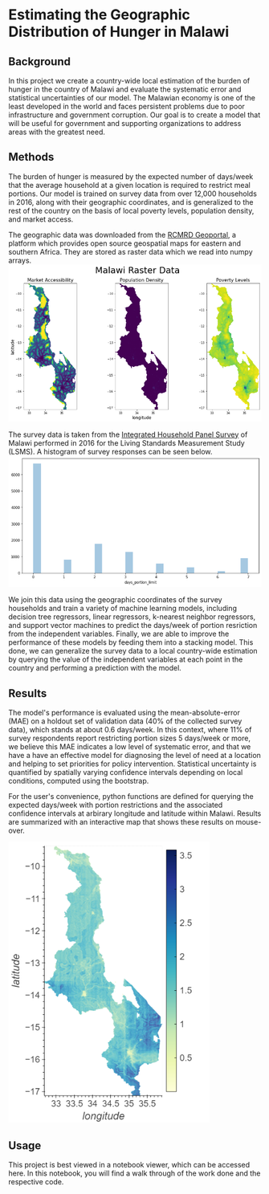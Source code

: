 # Estimating the Geographic Distribution of Hunger in Malawi

## Background
In this project we create a country-wide local estimation of the burden of hunger in the country of Malawi and evaluate the systematic error and statistical uncertainties of our model. The Malawian economy is one of the least developed in the world and faces persistent problems due to poor infrastructure and government corruption. Our goal is to create a model that will be useful for government and supporting organizations to address areas with the greatest need. 

## Methods
The burden of hunger is measured by the expected number of days/week that the average household at a given location is required to restrict meal portions. Our model is trained on survey data from over 12,000 households in 2016, along with their geographic coordinates, and is generalized to the rest of the country on the basis of local poverty levels, population density, and market access.

The geographic data was downloaded from the [RCMRD Geoportal](http://geoportal.rcmrd.org/), a platform which provides open source geospatial maps for eastern and southern Africa. They are stored as raster data which we read into numpy arrays.
<img src="raster_data.png" alt="Geographic Input"/>

The survey data is taken from the [Integrated Household Panel Survey](https://microdata.worldbank.org/index.php/catalog/3819/study-description) of Malawi performed in 2016 for the Living Standards Measurement Study (LSMS). A histogram of survey responses can be seen below.
<img src="survey_data.png" alt="Survey distribution"/>

We join this data using the geographic coordinates of the survey households and train a variety of machine learning models, including decision tree regressors, linear regressors, k-nearest neighbor regressors, and support vector machines to predict the days/week of portion resriction from the independent variables. Finally, we are able to improve the performance of these models by feeding them into a stacking model. This done, we can generalize the survey data to a local country-wide estimation by querying the value of the independent variables at each point in the country and performing a prediction with the model. 

## Results
The model's performance is evaluated using the mean-absolute-error (MAE) on a holdout set of validation data (40% of the collected survey data), which stands at about 0.6 days/week. In this context, where 11% of survey respondents report restricting portion sizes 5 days/week or more, we believe this MAE indicates a low level of systematic error, and that we have a have an effective model for diagnosing the level of need at a location and helping to set priorities for policy intervention. Statistical uncertainty is quantified by spatially varying confidence intervals depending on local conditions, computed using the bootstrap.

For the user's convenience, python functions are defined for querying the expected days/week with portion restrictions and the associated confidence intervals at arbirary longitude and latitude within Malawi. Results are summarized with an interactive map that shows these results on mouse-over.

<img src="results_map.png" alt="Results Preview" width="400"/>

## Usage

This project is best viewed in a notebook viewer, which can be accessed here. In this notebook, you will find a walk through of the work done and the respective code.
